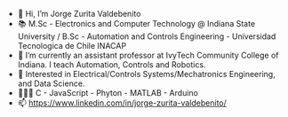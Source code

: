 - 👋 Hi, I’m Jorge Zurita Valdebenito
- 📚 M.Sc - Electronics and Computer Technology @ Indiana State University / B.Sc - Automation and Controls Engineering - Universidad Tecnologica de Chile INACAP
- 🌱 I’m currently an assistant professor at IvyTech Community College of Indiana. I teach Automation, Controls and Robotics.
- 👀 Interested in Electrical/Controls Systems/Mechatronics Engineering, and Data Science.
- 🧑🏻‍💻 C - JavaScript - Phyton - MATLAB - Arduino 
- 📫 https://www.linkedin.com/in/jorge-zurita-valdebenito/

<!---
zurita25/zurita25 is a ✨ special ✨ repository because its `README.md` (this file) appears on your GitHub profile.
You can click the Preview link to take a look at your changes.
--->
